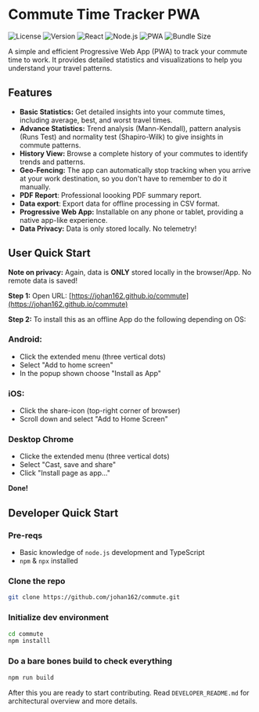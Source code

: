 # Commute Time Tracker PWA

![License](https://img.shields.io/badge/license-MIT-blue.svg)
![Version](https://img.shields.io/badge/version-0.8.3-brightgreen.svg)
![React](https://img.shields.io/badge/react-18.2.0-blue.svg)
![Node.js](https://img.shields.io/badge/node-%3E%3D18.0.0-brightgreen.svg)
![PWA](https://img.shields.io/badge/PWA-Ready-green.svg)
![Bundle Size](https://img.shields.io/bundlephobia/min/commute)

A simple and efficient Progressive Web App (PWA) to track your commute time to work. It provides detailed statistics and visualizations to help you understand your travel patterns.

## Features

- **Basic Statistics:** Get detailed insights into your commute times, including average, best, and worst travel times.
- **Advance Statistics:** Trend analysis (Mann-Kendall), pattern analysis (Runs Test) and normality test (Shapiro-Wilk) to give insights in commute patterns.
- **History View:** Browse a complete history of your commutes to identify trends and patterns.
- **Geo-Fencing:** The app can automatically stop tracking when you arrive at your work destination, so you don't have to remember to do it manually.
- **PDF Report**: Professional loooking PDF summary report.
- **Data export**: Export data for offline processing in CSV format.
- **Progressive Web App:** Installable on any phone or tablet, providing a native app-like experience.
- **Data Privacy:** Data is only stored locally. No telemetry!


## User Quick Start 

**Note on privacy:** Again, data is **ONLY** stored locally in the browser/App. No remote data is saved! 

**Step 1:** Open URL: [https://johan162.github.io/commute](https://johan162.github.io/commute)

**Step 2:** To install this as an offline App do the following depending on OS:

### Android:
- Click the extended menu (three vertical dots)
- Select "Add to home screen"
- In the popup shown choose "Install as App"

### iOS:
- Click the share-icon (top-right corner of browser)
- Scroll down and select "Add to Home Screen"

### Desktop Chrome
- Clicke the extended menu (three vertical dots)
- Select "Cast, save and share"
- Click "Install page as app..."

**Done!**

## Developer Quick Start

### Pre-reqs

* Basic knowledge of `node.js` development and TypeScript
* `npm` & `npx` installed

### Clone the repo

```sh
git clone https://github.com/johan162/commute.git
```

### Initialize dev environment

```sh
cd commute
npm installl
```

### Do a bare bones build to check everything

```sh
npm run build
```

After this you are ready to start contributing. Read `DEVELOPER_README.md` for architectural overview and more details.






